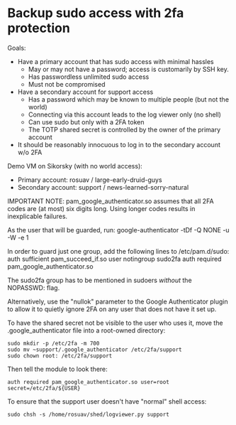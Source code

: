 Backup sudo access with 2fa protection
======================================

Goals:

* Have a primary account that has sudo access with minimal hassles
  - May or may not have a password; access is customarily by SSH key.
  - Has passwordless unlimited sudo access
  - Must not be compromised
* Have a secondary account for support access
  - Has a password which may be known to multiple people (but not the world)
  - Connecting via this account leads to the log viewer only (no shell)
  - Can use sudo but only with a 2FA token
  - The TOTP shared secret is controlled by the owner of the primary account
* It should be reasonably innocuous to log in to the secondary account w/o 2FA

Demo VM on Sikorsky (with no world access):
* Primary account: rosuav / large-early-druid-guys
* Secondary account: support / news-learned-sorry-natural

IMPORTANT NOTE: pam_google_authenticator.so assumes that all 2FA codes are
(at most) six digits long. Using longer codes results in inexplicable failures.

As the user that will be guarded, run:
    google-authenticator -tDf -Q NONE -u -W -e 1

In order to guard just one group, add the following lines to /etc/pam.d/sudo:
    auth sufficient pam_succeed_if.so user notingroup sudo2fa
    auth required pam_google_authenticator.so

The sudo2fa group has to be mentioned in sudoers *without* the NOPASSWD: flag.

Alternatively, use the "nullok" parameter to the Google Authenticator plugin
to allow it to quietly ignore 2FA on any user that does not have it set up.

To have the shared secret not be visible to the user who uses it, move the
.google_authenticator file into a root-owned directory:

    sudo mkdir -p /etc/2fa -m 700
    sudo mv ~support/.google_authenticator /etc/2fa/support
    sudo chown root: /etc/2fa/support

Then tell the module to look there:

    auth required pam_google_authenticator.so user=root secret=/etc/2fa/${USER}

To ensure that the support user doesn't have "normal" shell access:

    sudo chsh -s /home/rosuav/shed/logviewer.py support
